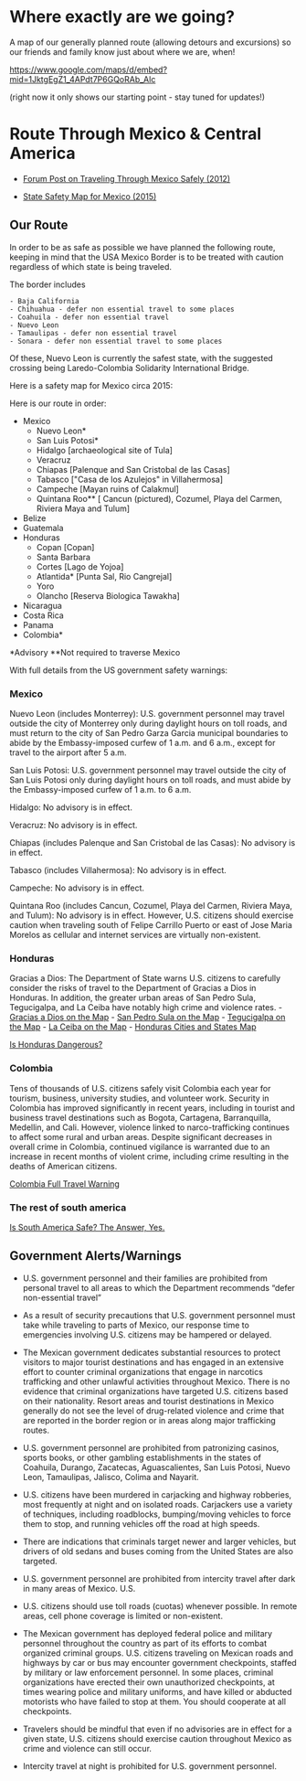 # Where exactly are we going?

A map of our generally planned route (allowing detours and excursions) so our friends and family know just about where we are, when!

https://www.google.com/maps/d/embed?mid=1JktgEgZ1_4APdt7P6GQoRAb_Alc

(right now it only shows our starting point - stay tuned for updates!)

# Route Through Mexico & Central America


- [Forum Post on Traveling Through Mexico Safely (2012)](http://www.fodors.com/community/mexico-central-america/how-safe-is-driving-a-car-through-mexico.cfm)

- [State Safety Map for Mexico (2015)](https://i.redditmedia.com/v9i7GzSK0XvcVBtoMnWiEHu9Vf7IWPnH-mcVmtt_8U0.jpg?w=1024&s=460197055d4df784957382e2400e4845)


## Our Route

In order to be as safe as possible we have planned the following route, keeping in mind that the USA Mexico Border is to be treated with caution regardless of which state is being traveled.

The border includes

	- Baja California
	- Chihuahua - defer non essential travel to some places
	- Coahuila - defer non essential travel
	- Nuevo Leon
	- Tamaulipas - defer non essential travel
	- Sonara - defer non essential travel to some places

Of these, Nuevo Leon is currently the safest state, with the suggested crossing being Laredo-Colombia Solidarity International Bridge. 

Here is a safety map for Mexico circa 2015:

Here is our route in order:

 + Mexico
	- Nuevo Leon*
	- San Luis Potosi*
	- Hidalgo [archaeological site of Tula]
	- Veracruz
	- Chiapas [Palenque and San Cristobal de las Casas]
	- Tabasco ["Casa de los Azulejos" in Villahermosa]
	- Campeche [Mayan ruins of Calakmul]
	- Quintana Roo** [ Cancun (pictured), Cozumel, Playa del Carmen, Riviera Maya and Tulum]
 + Belize
 + Guatemala
 + Honduras
 	- Copan [Copan]
 	- Santa Barbara
 	- Cortes [Lago de Yojoa]
 	- Atlantida* [Punta Sal, Rio Cangrejal]
 	- Yoro
 	- Olancho [Reserva Biologica Tawakha]
 + Nicaragua
 + Costa Rica
 + Panama
 + Colombia*


*Advisory
**Not required to traverse Mexico

With full details from the US government safety warnings:



### Mexico
Nuevo Leon (includes Monterrey): U.S. government personnel may travel outside the city of Monterrey only during daylight hours on toll roads, and must return to the city of San Pedro Garza Garcia municipal boundaries to abide by the Embassy-imposed curfew of 1 a.m. and 6 a.m., except for travel to the airport after 5 a.m.

San Luis Potosi: U.S. government personnel may travel outside the city of San Luis Potosi only during daylight hours on toll roads, and must abide by the Embassy-imposed curfew of 1 a.m. to 6 a.m.

Hidalgo: No advisory is in effect.

Veracruz: No advisory is in effect.

Chiapas (includes Palenque and San Cristobal de las Casas): No advisory is in effect.

Tabasco (includes Villahermosa): No advisory is in effect.

Campeche: No advisory is in effect.

Quintana Roo (includes Cancun, Cozumel, Playa del Carmen, Riviera Maya, and Tulum): No advisory is in effect. However, U.S. citizens should exercise caution when traveling south of Felipe Carrillo Puerto or east of Jose Maria Morelos as cellular and internet services are virtually non-existent.

### Honduras

Gracias a Dios: The Department of State warns U.S. citizens to carefully consider the risks of travel to the Department of Gracias a Dios in Honduras. In addition, the greater urban areas of San Pedro Sula, Tegucigalpa, and La Ceiba have notably high crime and violence rates. 
	- [Gracias a Dios on the Map](https://upload.wikimedia.org/wikipedia/commons/thumb/4/41/Gracias_a_Dios_in_Honduras.svg/1200px-Gracias_a_Dios_in_Honduras.svg.png)
	- [San Pedro Sula on the Map](http://www.worldatlas.com/img/locator/city/028/8328-san-pedro-sula-locator-map.jpg)
	- [Tegucigalpa on the Map](http://traveloutward.com/wp-content/uploads/2007/10/honduras_map.gif)
	- [La Ceiba on the Map](http://www.worldatlas.com/img/locator/city/034/8334-la-ceiba-locator-map.jpg)
	- [Honduras Cities and States Map](http://www.emapsworld.com/images/honduras-states-map.gif)

[Is Honduras Dangerous?](https://www.tripadvisor.com/ShowTopic-g292016-i3574-k6276348-Is_Honduras_as_dangerous_as_everyone_is_telling_us-Honduras.html)

### Colombia

Tens of thousands of U.S. citizens safely visit Colombia each year for tourism, business, university studies, and volunteer work.  Security in Colombia has improved significantly in recent years, including in tourist and business travel destinations such as Bogota, Cartagena, Barranquilla, Medellin, and Cali.  However, violence linked to narco-trafficking continues to affect some rural and urban areas. Despite significant decreases in overall crime in Colombia, continued vigilance is warranted due to an increase in recent months of violent crime, including crime resulting in the deaths of American citizens. 

[Colombia Full Travel Warning](https://travel.state.gov/content/passports/en/alertswarnings/colombia-travel-warning.html)

### The rest of south america

[Is South America Safe? The Answer, Yes.](http://southamericabackpacker.com/the-number-one-backpackers-question-is-south-america-safe-the-answer-yes/)



## Government Alerts/Warnings


- U.S. government personnel and their families are prohibited from personal travel to all areas to which the Department recommends “defer non-essential travel” 

- As a result of security precautions that U.S. government personnel must take while traveling to parts of Mexico, our response time to emergencies involving U.S. citizens may be hampered or delayed. 

-  The Mexican government dedicates substantial resources to protect visitors to major tourist destinations and has engaged in an extensive effort to counter criminal organizations that engage in narcotics trafficking and other unlawful activities throughout Mexico. There is no evidence that criminal organizations have targeted U.S. citizens based on their nationality. Resort areas and tourist destinations in Mexico generally do not see the level of drug-related violence and crime that are reported in the border region or in areas along major trafficking routes.

- U.S. government personnel are prohibited from patronizing casinos, sports books, or other gambling establishments in the states of Coahuila, Durango, Zacatecas, Aguascalientes, San Luis Potosi, Nuevo Leon, Tamaulipas, Jalisco, Colima and Nayarit.

- U.S. citizens have been murdered in carjacking and highway robberies, most frequently at night and on isolated roads. Carjackers use a variety of techniques, including roadblocks, bumping/moving vehicles to force them to stop, and running vehicles off the road at high speeds.

- There are indications that criminals target newer and larger vehicles, but drivers of old sedans and buses coming from the United States are also targeted.

- U.S. government personnel are prohibited from intercity travel after dark in many areas of Mexico. U.S.

- U.S. citizens should use toll roads (cuotas) whenever possible. In remote areas, cell phone coverage is limited or non-existent.


- The Mexican government has deployed federal police and military personnel throughout the country as part of its efforts to combat organized criminal groups. U.S. citizens traveling on Mexican roads and highways by car or bus may encounter government checkpoints, staffed by military or law enforcement personnel. In some places, criminal organizations have erected their own unauthorized checkpoints, at times wearing police and military uniforms, and have killed or abducted motorists who have failed to stop at them. You should cooperate at all checkpoints.

-  Travelers should be mindful that even if no advisories are in effect for a given state, U.S. citizens should exercise caution throughout Mexico as crime and violence can still occur.


- Intercity travel at night is prohibited for U.S. government personnel.
